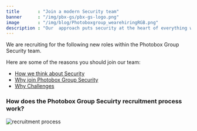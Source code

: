 ```yaml
---
title       : "Join a modern Security team"
banner      : "/img/pbx-gs/pbx-gs-logo.png"
image       : "/img/blog/Photoboxgroup_wearehiringRGB.png"
description : "Our  approach puts security at the heart of everything we do, from our architecture to our testing to our manufacturing. If this sounds like your kind of thing then get in touch, we’re hiring."
---
```


We are recruiting for the following new roles within the Photobox Group Security team. 

Here are some of the reasons you should join our team:

* [How we think about Security](/blog/2017/12/17/how-we-think-about-security/)
* [Why join Photobox Group Security](/roles/why-photobox/)
* [Why Challenges](/blog/2017/12/11/why-challenges/)

### How does the Photobox Group Secuirty recruitment process work?
![recruitment process](/img/blog/Pbx_Security_Infographic_Amendments_Screen72ppp.jpg)
